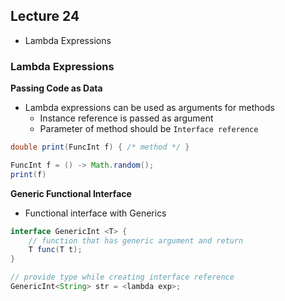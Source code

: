 ## Lecture 24
- Lambda Expressions

### Lambda Expressions
**Passing Code as Data**
- Lambda expressions can be used as arguments for methods
	- Instance reference is passed as argument
	- Parameter of method should be `Interface reference`
```java
double print(FuncInt f) { /* method */ }

FuncInt f = () -> Math.random();
print(f)
```

**Generic Functional Interface**
- Functional interface with Generics
```java
interface GenericInt <T> {
	// function that has generic argument and return
	T func(T t);
}

// provide type while creating interface reference
GenericInt<String> str = <lambda exp>;
```